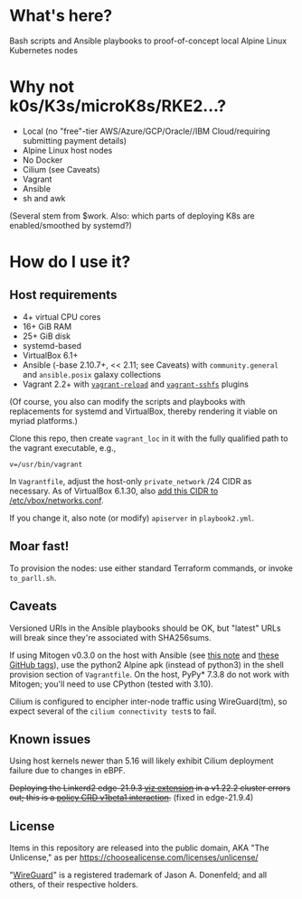 # What's here?

Bash scripts and Ansible playbooks to proof-of-concept local Alpine Linux Kubernetes nodes

# Why not k0s/K3s/microK8s/RKE2...?

- Local (no "free"-tier AWS/Azure/GCP/Oracle//IBM Cloud/requiring submitting payment details)
- Alpine Linux host nodes
- No Docker
- Cilium (see Caveats)
- Vagrant
- Ansible
- sh and awk

(Several stem from $work. Also: which parts of deploying K8s are enabled/smoothed by systemd?)

# How do I use it?

## Host requirements

- 4+ virtual CPU cores
- 16+ GiB RAM
- 25+ GiB disk
- systemd-based
- VirtualBox 6.1+
- Ansible (-base 2.10.7+, << 2.11; see Caveats) with ``community.general`` and ``ansible.posix`` galaxy collections
- Vagrant 2.2+ with [``vagrant-reload``](https://github.com/aidanns/vagrant-reload) and [``vagrant-sshfs``](https://github.com/dustymabe/vagrant-sshfs) plugins

(Of course, you also can modify the scripts and playbooks with replacements for systemd and VirtualBox, thereby rendering it viable on myriad platforms.)

Clone this repo, then create ``vagrant_loc`` in it with the fully qualified path to the vagrant executable, e.g.,

```
v=/usr/bin/vagrant
```

In ``Vagrantfile``, adjust the host-only ``private_network`` /24 CIDR as necessary. As of VirtualBox 6.1.30, also [add this CIDR to /etc/vbox/networks.conf](https://www.virtualbox.org/manual/ch06.html#network_hostonly).

If you change it, also note (or modify) ``apiserver`` in ``playbook2.yml``.

## Moar fast!

To provision the nodes: use either standard Terraform commands, or invoke ``to_parll.sh``.

## Caveats

Versioned URIs in the Ansible playbooks should be OK, but "latest" URLs will break since they're associated with SHA256sums.

If using Mitogen v0.3.0 on the host with Ansible (see [this note](https://mitogen.networkgenomics.com/ansible_detailed.html) and [these GitHub tags](https://github.com/mitogen-hq/mitogen/tags)), use the python2 Alpine apk (instead of python3) in the shell provision section of ``Vagrantfile``. On the host, PyPy* 7.3.8 do not work with Mitogen; you'll need to use CPython (tested with 3.10).

Cilium is configured to encipher inter-node traffic using WireGuard(tm), so expect several of the ``cilium connectivity test``s to fail.

## Known issues

Using host kernels newer than 5.16 will likely exhibit Cilium deployment failure due to changes in eBPF.

~~Deploying the Linkerd2 edge-21.9.3 [viz extension](https://linkerd.io/2/getting-started/) in a v1.22.2 cluster errors out; this is a [policy CRD v1beta1 interaction](https://github.com/linkerd/linkerd2/issues/6827).~~ (fixed in edge-21.9.4)

## License

Items in this repository are released into the public domain, AKA "The Unlicense," as per https://choosealicense.com/licenses/unlicense/

"[WireGuard](https://www.wireguard.com/)" is a registered trademark of Jason A. Donenfeld; and all others, of their respective holders.
